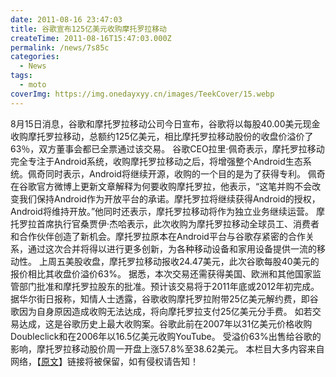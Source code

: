 ```yaml
---
date: 2011-08-16 23:47:03
title: 谷歌宣布125亿美元收购摩托罗拉移动
createTime: 2011-08-16T15:47:03.000Z
permalink: /news/7s85c
categories:
  - News
tags:
  - moto
coverImg: https://img.onedayxyy.cn/images/TeekCover/15.webp
---
```


8月15日消息，谷歌和摩托罗拉移动公司今日宣布，谷歌将以每股40.00美元现金收购摩托罗拉移动，总额约125亿美元，相比摩托罗拉移动股份的收盘价溢价了63％，双方董事会都已全票通过该交易。 谷歌CEO拉里·佩奇表示，摩托罗拉移动完全专注于Android系统，收购摩托罗拉移动之后，将增强整个Android生态系统。佩奇同时表示，Android将继续开源，收购的一个目的是为了获得专利。 佩奇在谷歌官方微博上更新文章解释为何要收购摩托罗拉，他表示，“这笔并购不会改变我们保持Android作为开放平台的承诺。摩托罗拉将继续获得Android的授权，Android将维持开放。”他同时还表示，摩托罗拉移动将作为独立业务继续运营。 摩托罗拉首席执行官桑贾伊·杰哈表示，此次收购为摩托罗拉移动全球员工、消费者和合作伙伴创造了新机会。摩托罗拉原本在Android平台与谷歌存紧密的合作关系，通过这次合并将得以进行更多创新，为各种移动设备和家用设备提供一流的移动性。 上周五美股收盘，摩托罗拉移动报收24.47美元，此次谷歌每股40美元的报价相比其收盘价溢价63%。 据悉，本次交易还需获得美国、欧洲和其他国家监管部门批准和摩托罗拉股东的批准。预计该交易将于2011年底或2012年初完成。 据华尔街日报称，知情人士透露，谷歌收购摩托罗拉附带25亿美元解约费，即谷歌因为自身原因造成收购无法达成，将向摩托罗拉支付25亿美元分手费。 如若交易达成，这是谷歌历史上最大收购案。谷歌此前在2007年以31亿美元价格收购Doubleclick和在2006年以16.5亿美元收购YouTube。 受溢价63%出售给谷歌的影响，摩托罗拉移动股价周一开盘上涨57.8%至38.62美元。 本栏目大多内容来自网络，【[原文](http://tech.163.com/11/0815/19/7BH8H3EM000915BF.html "谷歌宣布125亿美元收购摩托罗拉移动")】链接将被保留，如有侵权请告知！
